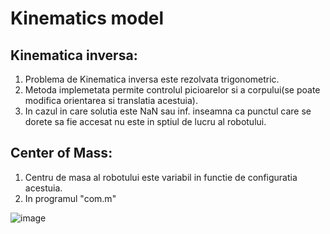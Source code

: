 # Kinematics model

## Kinematica inversa:

  1. Problema de Kinematica inversa este rezolvata trigonometric. 
  2. Metoda implemetata permite controlul picioarelor si a corpului(se poate modifica orientarea si translatia acestuia).
  3. In cazul in care solutia este NaN sau inf. inseamna ca punctul care se dorete sa fie accesat nu este in sptiul de lucru al robotului.

## Center of Mass:

  1. Centru de masa al robotului este variabil in functie de configuratia acestuia.
  2. In programul "com.m" 
  
  ![image](https://user-images.githubusercontent.com/57198584/228879991-6a41d36e-7d6f-4ca4-8d14-99e9cdf82a98.png)

